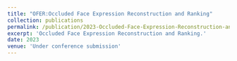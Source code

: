 ```yaml
---
title: "OFER:Occluded Face Expression Reconstruction and Ranking"
collection: publications
permalink: /publication/2023-Occluded-Face-Expression-Reconstruction-and-Ranking
excerpt: 'Occluded Face Expression Reconstruction and Ranking.'
date: 2023
venue: 'Under conference submission'
---
```

